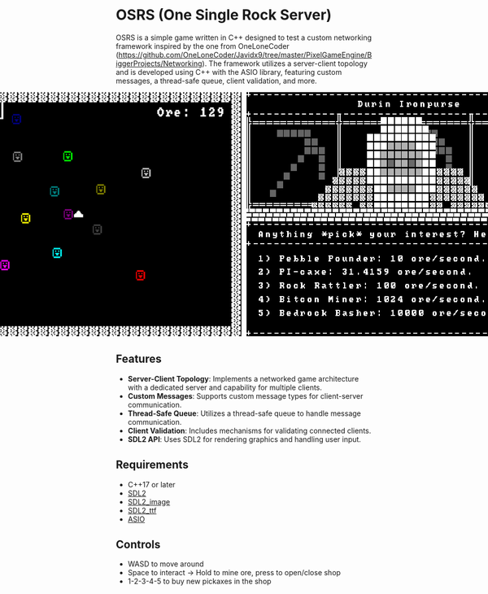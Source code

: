 # OSRS (One Single Rock Server)

OSRS is a simple game written in C++ designed to test a custom networking framework inspired by the one from OneLoneCoder (https://github.com/OneLoneCoder/Javidx9/tree/master/PixelGameEngine/BiggerProjects/Networking). The framework utilizes a server-client topology and is developed using C++ with the ASIO library, featuring custom messages, a thread-safe queue, client validation, and more.

<div style="display: flex; justify-content: center;">
    <div style="flex: 0 0 auto; margin-right: 10px;">
        <img src="media/banner.png" alt="Image 1" style="max-width: 100%; height: auto;">
    </div>
    <div style="flex: 0 0 auto;">
        <img src="media/shop.png" alt="Image 2" style="max-width: 100%; height: auto;">
    </div>
</div>

## Features

- **Server-Client Topology**: Implements a networked game architecture with a dedicated server and capability for multiple clients.
- **Custom Messages**: Supports custom message types for client-server communication.
- **Thread-Safe Queue**: Utilizes a thread-safe queue to handle message communication.
- **Client Validation**: Includes mechanisms for validating connected clients.
- **SDL2 API**: Uses SDL2 for rendering graphics and handling user input.

## Requirements

- C++17 or later
- [SDL2](https://github.com/libsdl-org/SDL/releases)
- [SDL2_image](https://github.com/libsdl-org/SDL_image/releases)
- [SDL2_ttf](https://github.com/libsdl-org/SDL_ttf/releases)
- [ASIO](https://think-async.com/Asio/)

## Controls

- WASD to move around
- Space to interact -> Hold to mine ore, press to open/close shop
- 1-2-3-4-5 to buy new pickaxes in the shop

